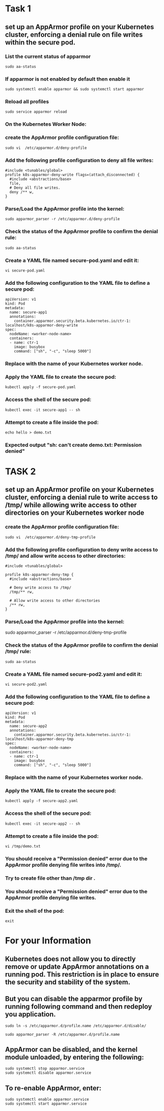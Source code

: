 # Task 1

## set up an AppArmor profile on your Kubernetes cluster, enforcing a denial rule on file writes within the secure pod.

### List the current status of apparmor
```
sudo aa-status
```

### If apparmor is not enabled by default then enable it 
```
sudo systemctl enable apparmor && sudo systemctl start apparmor
```

### Reload all profiles
```
sudo service apparmor reload
```

### On the Kubernetes Worker Node:

### create the AppArmor profile configuration file:

```
sudo vi  /etc/apparmor.d/deny-profile
```

### Add the following profile configuration to deny all file writes:

```
#include <tunables/global>
profile k8s-apparmor-deny-write flags=(attach_disconnected) {
  #include <abstractions/base>
  file,
  # Deny all file writes.
  deny /** w,
}
```

### Parse/Load the AppArmor profile into the kernel:
```
sudo apparmor_parser -r /etc/apparmor.d/deny-profile
```

### Check the status of the AppArmor profile to confirm the denial rule:

```
sudo aa-status 
```


### Create a YAML file named secure-pod.yaml and edit it:
```
vi secure-pod.yaml
```

### Add the following configuration to the YAML file to define a secure pod:

```
apiVersion: v1
kind: Pod
metadata:
  name: secure-app1
  annotations:
    container.apparmor.security.beta.kubernetes.io/ctr-1: localhost/k8s-apparmor-deny-write
spec:
  nodeName: <worker-node-name>
  containers:
  - name: ctr-1
    image: busybox
    command: ["sh", "-c", "sleep 5000"]
```

### Replace <worker-node-name> with the name of your Kubernetes worker node.

### Apply the YAML file to create the secure pod:
```
kubectl apply -f secure-pod.yaml
```

### Access the shell of the secure pod:
```
kubectl exec -it secure-app1 -- sh
```

### Attempt to create a file inside the pod:

```
echo hello > demo.txt
```

### Expected output "sh: can't create demo.txt: Permission denied"


# TASK 2  

## set up an AppArmor profile on your Kubernetes cluster, enforcing a denial rule to write access to /tmp/ while allowing write access to other directories on your Kubernetes worker node

###  create the AppArmor profile configuration file:
```
sudo vi  /etc/apparmor.d/deny-tmp-profile
```

### Add the following profile configuration to deny write access to /tmp/ and allow write access to other directories:

```
#include <tunables/global>

profile k8s-apparmor-deny-tmp {
  #include <abstractions/base>
  
  # Deny write access to /tmp/
  /tmp/** rw,
  
  # Allow write access to other directories
  /** rw,
}
```

### Parse/Load the AppArmor profile into the kernel:

sudo apparmor_parser -r /etc/apparmor.d/deny-tmp-profile

### Check the status of the AppArmor profile to confirm the denial /tmp/ rule:
```
sudo aa-status 
```

### Create a YAML file named secure-pod2.yaml and edit it:
```
vi secure-pod2.yaml
```

### Add the following configuration to the YAML file to define a secure pod:

```
apiVersion: v1
kind: Pod
metadata:
  name: secure-app2
  annotations:
    container.apparmor.security.beta.kubernetes.io/ctr-1: localhost/k8s-apparmor-deny-tmp
spec:
  nodeName: <worker-node-name>
  containers:
  - name: ctr-1
    image: busybox
    command: ["sh", "-c", "sleep 5000"]
```

### Replace <worker-node-name> with the name of your Kubernetes worker node.

### Apply the YAML file to create the secure pod:
```
kubectl apply -f secure-app2.yaml
```

### Access the shell of the secure pod:
```
kubectl exec -it secure-app2 -- sh
```

### Attempt to create a file inside the pod:
```
vi /tmp/demo.txt
```

### You should receive a "Permission denied" error due to the AppArmor profile denying file writes into /tmp/.

### Try to create file other than /tmp dir .

### You should receive a "Permission denied" error due to the AppArmor profile denying file writes.

### Exit the shell of the pod:
```
exit
```

# For your Information

## Kubernetes does not allow you to directly remove or update AppArmor annotations on a running pod. This restriction is in place to ensure the security and stability of the system.

## But you can disable the apparmor profile by running following command and then redeploy you application.

```
sudo ln -s /etc/apparmor.d/profile.name /etc/apparmor.d/disable/
```
```
sudo apparmor_parser -R /etc/apparmor.d/profile.name
```

## AppArmor can be disabled, and the kernel module unloaded, by entering the following:

```
sudo systemctl stop apparmor.service
sudo systemctl disable apparmor.service
```

## To re-enable AppArmor, enter:
```
sudo systemctl enable apparmor.service
sudo systemctl start apparmor.service
```
